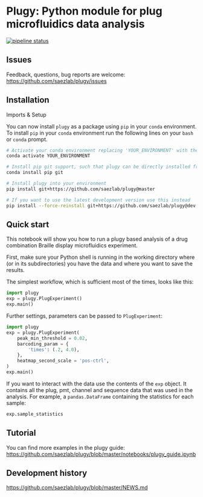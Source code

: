 # Plugy: Python module for plug microfluidics data analysis
[![pipeline status](https://github.com/saezlab/plugy/actions/workflows/python-package-conda.yml/badge.svg)](https://git.embl.de/grp-merten/plugy/commits/master)

## Issues

Feedback, questions, bug reports are welcome:
https://github.com/saezlab/plugy/issues

## Installation

Imports & Setup

You can now install `plugy` as a package using `pip` in your `conda`
environment. To install `pip` in your `conda` environment run the following
lines on your `bash` or `conda` prompt.

```bash
# Activate your conda environment replacing 'YOUR_ENVIRONMENT' with the name of your environment
conda activate YOUR_ENVIRONMENT

# Install pip git support, such that plugy can be directly installed from gitlab
conda install pip git

# Install plugy into your environment
pip install git+https://github.com/saezlab/plugy@master

# If you want to use the latest development version use this instead
pip install --force-reinstall git+https://github.com/saezlab/plugy@dev
```

## Quick start

This notebook will show you how to run a plugy based analysis of a drug
combination Braille display microfluidics experiment.

First, make sure your Python shell is running in the working directory where
(or in its subdirectories) you have the data and where you want to save the
results.

The simplest workflow, which is sufficient most of the times, looks like this:

```python
import plugy
exp = plugy.PlugExperiment()
exp.main()
```

Further settings, parameters can be passed to `PlugExperiment`:

```python
import plugy
exp = plugy.PlugExperiment(
    peak_min_threshold = 0.02,
    barcoding_param = {
        'times': (.2, 4.0),
    },
    heatmap_second_scale = 'pos-ctrl',
)
exp.main()
```

If you want to interact with the data use the contents of the `exp` object.
It contains all the plug, pmt, channel and sequence data that was used in the
analysis. For example, a `pandas.DataFrame` containing the statistics for each
sample:

```python
exp.sample_statistics
```

## Tutorial

You can find more examples in the plugy guide:
https://github.com/saezlab/plugy/blob/master/notebooks/plugy_guide.ipynb

## Development history

https://github.com/saezlab/plugy/blob/master/NEWS.md
